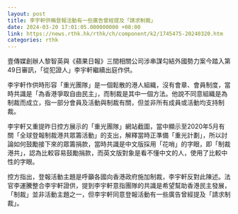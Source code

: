 ```yaml
---
layout: post
title: 李宇軒供稱登報活動有一些廣告曾經提及「請求制裁」
date: 2024-03-20 17:01:05.000000000 +08:00
link: https://news.rthk.hk/rthk/ch/component/k2/1745475-20240320.htm
categories: rthk
---
```


壹傳媒創辦人黎智英與《蘋果日報》三間相關公司涉串謀勾結外國勢力案今踏入第49日審訊，「從犯證人」李宇軒繼續出庭作供。

李宇軒作供時形容「重光團隊」是一個鬆散的港人組織，沒有會章、會員制度，當時共識是「為香港爭取自由民主」，而制裁是其中一個方法。他說不同意組織是為制裁而成立，指一部分會員及活動與制裁有關，但並非所有成員或活動均支持制裁。

李宇軒又重提昨日控方展示的「重光團隊」網站截圖，當中顯示至2020年5月有關「全球登報制裁港共眾籌活動」的支出，解釋當時正準備「重光計劃」，所以討論如何鼓勵接下來的眾籌捐款，當時共識是中文版採用「花哨」的字眼，即「制裁港共」，認為比較容易鼓勵捐款，而英文版對象是看不懂中文的人，使用了比較中性的字眼。

控方指出，登報活動主題是呼籲各國向香港政府施加制裁，李宇軒反對此陳述。法官李運騰整合李宇軒證供，提到李宇軒意指團隊的共識是希望幫助香港民主發展，「制裁」並非活動主題之一，但李宇軒同意登報活動有一些廣告曾經提及「請求制裁」。
